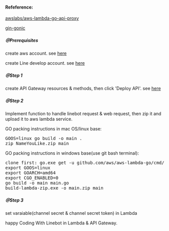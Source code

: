 #### Refeference: 
[awslabs/aws-lambda-go-api-proxy](https://github.com/awslabs/aws-lambda-go-api-proxy)

[gin-gonic](https://github.com/gin-gonic/gin)

##### ＠Prerequisites
create aws account. see [here](https://aws.amazon.com/tw/lambda/features/)

create Line develop account. see [here](https://developers.line.biz/en/)

##### ＠Step 1
create API Gateway resources & methods, then click 'Deploy API'. see [here](https://aws.amazon.com/tw/api-gateway/)

##### ＠Step 2
Implement function to handle linebot request & web request, then zip it and upload it to aws lambda service.

GO packing instructions in mac OS/linux base:
<pre>
GOOS=linux go build -o main .
zip NameYouLike.zip main
</pre>

GO packing instructions in windows base(use git bash terminal):
<pre>
clone first: go.exe get -u github.com/aws/aws-lambda-go/cmd/build-lambda-zip
export GOOS=linux
export GOARCH=amd64
export CGO_ENABLED=0
go build -o main main.go
build-lambda-zip.exe -o main.zip main
</pre>

##### ＠Step 3
set varaiable(channel secret & channel secret token) in Lambda

happy Coding With Linebot in Lambda & API Gateway.
